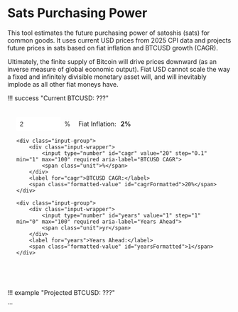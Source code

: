 # Sats Purchasing Power
This tool estimates the future purchasing power of satoshis (sats) for common goods. 
It uses current USD prices from 2025 CPI data and projects future prices in sats based on fiat inflation and BTCUSD growth (CAGR).

Ultimately, the finite supply of Bitcoin will drive prices downward (as an inverse measure of global economic output).
Fiat USD cannot scale the way a fixed and infinitely divisible monetary asset will, and will inevitably implode as all other fiat moneys have.

<style>
    .input-container {
        padding: 20px;
        border: 1px solid var(--md-default-fg-color--light);
        border-radius: 8px;
        background: var(--md-default-bg-color);
        margin-bottom: 20px;
    }
    .input-group {
        display: flex;
        align-items: center;
        margin-bottom: 15px;
    }
    .input-wrapper {
        display: flex;
        align-items: stretch;
        border: 1px solid var(--md-default-fg-color--light);
        border-radius: 4px;
        background: var(--md-default-bg-color);
        transition: border-color 0.2s, box-shadow 0.2s;
    }
    .input-wrapper:hover {
        border-color: var(--md-primary-fg-color--light);
    }
    .input-wrapper:focus-within {
        border-color: var(--md-primary-fg-color);
        box-shadow: 0 0 5px rgba(var(--md-primary-fg-color--rgb), 0.3);
    }
    input[type="number"], input[type="range"] {
        padding: 8px;
        border: none;
        font-size: 1em;
        color: var(--md-default-fg-color);
        outline: none;
    }
    input[type="number"] {
        width: 100px;
        border-radius: 4px 0 0 4px;
    }
    input[type="range"] {
        width: 200px;
    }
    .unit {
        padding: 0 8px;
        font-size: 1em;
        color: var(--md-default-fg-color);
        pointer-events: none;
        border-left: 1px solid var(--md-default-fg-color--light);
        background: rgba(var(--md-default-bg-color--rgb), 0.7);
        display: flex;
        align-items: center;
        border-radius: 0 4px 4px 0;
    }
    .input-container label {
        font-size: 1em;
        color: var(--md-default-fg-color);
        margin-left: 10px;
        margin-right: 10px;
    }
    .formatted-value {
        font-weight: bold;
        color: var(--md-primary-fg-color);
    }
    #error {
        margin-top: 10px;
        padding: 10px;
        border: 1px solid var(--md-typeset-color-error);
        border-radius: 4px;
        background: var(--md-default-bg-color);
        color: var(--md-typeset-color-error);
        font-size: 0.9em;
    }
    #projectedSats {
        font-size: 1em;
        line-height: 1.8;
        color: var(--md-default-fg-color);
    }
    #projectedSats strong {
        color: var(--md-default-fg-color--dark);
    }
</style>
!!! success "Current BTCUSD: <span id="btcPrice">???</span>"
<form id="calcForm" class="input-container">
    <div class="input-group">
        <div class="input-wrapper">
            <input type="number" id="inflation" value="2" step="0.1" min="0" required aria-label="Fiat Inflation">
            <span class="unit">%</span>
        </div>
        <label for="inflation">Fiat Inflation:</label>
        <span class="formatted-value" id="inflationFormatted">2%</span>
    </div>
   
    <div class="input-group">
        <div class="input-wrapper">
            <input type="number" id="cagr" value="20" step="0.1" min="1" max="100" required aria-label="BTCUSD CAGR">
            <span class="unit">%</span>
        </div>
        <label for="cagr">BTCUSD CAGR:</label>
        <span class="formatted-value" id="cagrFormatted">20%</span>
    </div>
   
    <div class="input-group">
        <div class="input-wrapper">
            <input type="number" id="years" value="1" step="1" min="0" max="100" required aria-label="Years Ahead">
            <span class="unit">yr</span>
        </div>
        <label for="years">Years Ahead:</label>
        <span class="formatted-value" id="yearsFormatted">1</span>
    </div>
</form>
<div id="error" aria-live="polite"></div>
!!! example "Projected BTCUSD: <span id="projectedBtcPrice">???</span>"
    <div id="projectedSats">...</div>
<div id="satspp_page" style="display:none;"></div>

